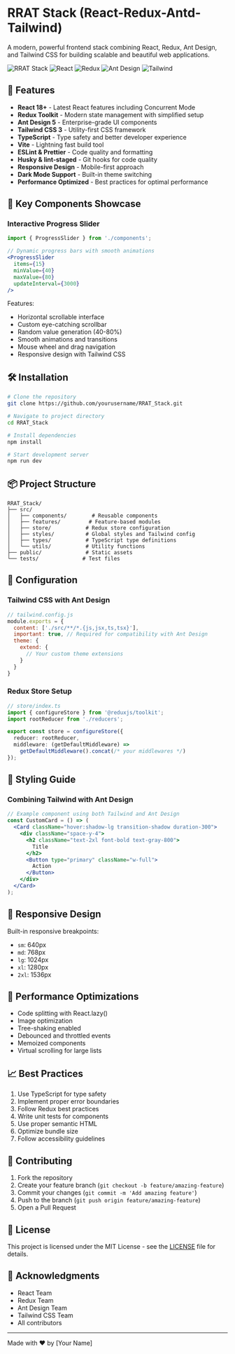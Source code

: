 # RRAT Stack (React-Redux-Antd-Tailwind)

A modern, powerful frontend stack combining React, Redux, Ant Design, and Tailwind CSS for building scalable and beautiful web applications.

![RRAT Stack](https://img.shields.io/badge/RRAT-Stack-blue)
![React](https://img.shields.io/badge/React-18.x-blue)
![Redux](https://img.shields.io/badge/Redux-4.x-purple)
![Ant Design](https://img.shields.io/badge/Antd-5.x-red)
![Tailwind](https://img.shields.io/badge/Tailwind-3.x-teal)

## 🚀 Features

- **React 18+** - Latest React features including Concurrent Mode
- **Redux Toolkit** - Modern state management with simplified setup
- **Ant Design 5** - Enterprise-grade UI components
- **Tailwind CSS 3** - Utility-first CSS framework
- **TypeScript** - Type safety and better developer experience
- **Vite** - Lightning fast build tool
- **ESLint & Prettier** - Code quality and formatting
- **Husky & lint-staged** - Git hooks for code quality
- **Responsive Design** - Mobile-first approach
- **Dark Mode Support** - Built-in theme switching
- **Performance Optimized** - Best practices for optimal performance

## 🎯 Key Components Showcase

### Interactive Progress Slider
```jsx
import { ProgressSlider } from './components';

// Dynamic progress bars with smooth animations
<ProgressSlider 
  items={15} 
  minValue={40} 
  maxValue={80} 
  updateInterval={3000} 
/>
```

Features:
- Horizontal scrollable interface
- Custom eye-catching scrollbar
- Random value generation (40-80%)
- Smooth animations and transitions
- Mouse wheel and drag navigation
- Responsive design with Tailwind CSS

## 🛠 Installation

```bash
# Clone the repository
git clone https://github.com/yourusername/RRAT_Stack.git

# Navigate to project directory
cd RRAT_Stack

# Install dependencies
npm install

# Start development server
npm run dev
```

## 📦 Project Structure

```
RRAT_Stack/
├── src/
│   ├── components/        # Reusable components
│   ├── features/         # Feature-based modules
│   ├── store/           # Redux store configuration
│   ├── styles/          # Global styles and Tailwind config
│   ├── types/           # TypeScript type definitions
│   └── utils/           # Utility functions
├── public/              # Static assets
└── tests/              # Test files
```

## 🔧 Configuration

### Tailwind CSS with Ant Design

```javascript
// tailwind.config.js
module.exports = {
  content: ['./src/**/*.{js,jsx,ts,tsx}'],
  important: true, // Required for compatibility with Ant Design
  theme: {
    extend: {
      // Your custom theme extensions
    }
  }
}
```

### Redux Store Setup

```typescript
// store/index.ts
import { configureStore } from '@reduxjs/toolkit';
import rootReducer from './reducers';

export const store = configureStore({
  reducer: rootReducer,
  middleware: (getDefaultMiddleware) => 
    getDefaultMiddleware().concat(/* your middlewares */)
});
```

## 🎨 Styling Guide

### Combining Tailwind with Ant Design

```jsx
// Example component using both Tailwind and Ant Design
const CustomCard = () => (
  <Card className="hover:shadow-lg transition-shadow duration-300">
    <div className="space-y-4">
      <h2 className="text-2xl font-bold text-gray-800">
        Title
      </h2>
      <Button type="primary" className="w-full">
        Action
      </Button>
    </div>
  </Card>
);
```

## 📱 Responsive Design

Built-in responsive breakpoints:
- `sm`: 640px
- `md`: 768px
- `lg`: 1024px
- `xl`: 1280px
- `2xl`: 1536px

## 🚀 Performance Optimizations

- Code splitting with React.lazy()
- Image optimization
- Tree-shaking enabled
- Debounced and throttled events
- Memoized components
- Virtual scrolling for large lists

## 📈 Best Practices

1. Use TypeScript for type safety
2. Implement proper error boundaries
3. Follow Redux best practices
4. Write unit tests for components
5. Use proper semantic HTML
6. Optimize bundle size
7. Follow accessibility guidelines

## 🤝 Contributing

1. Fork the repository
2. Create your feature branch (`git checkout -b feature/amazing-feature`)
3. Commit your changes (`git commit -m 'Add amazing feature'`)
4. Push to the branch (`git push origin feature/amazing-feature`)
5. Open a Pull Request

## 📄 License

This project is licensed under the MIT License - see the [LICENSE](LICENSE) file for details.

## 🙏 Acknowledgments

- React Team
- Redux Team
- Ant Design Team
- Tailwind CSS Team
- All contributors

---

Made with ❤️ by [Your Name]